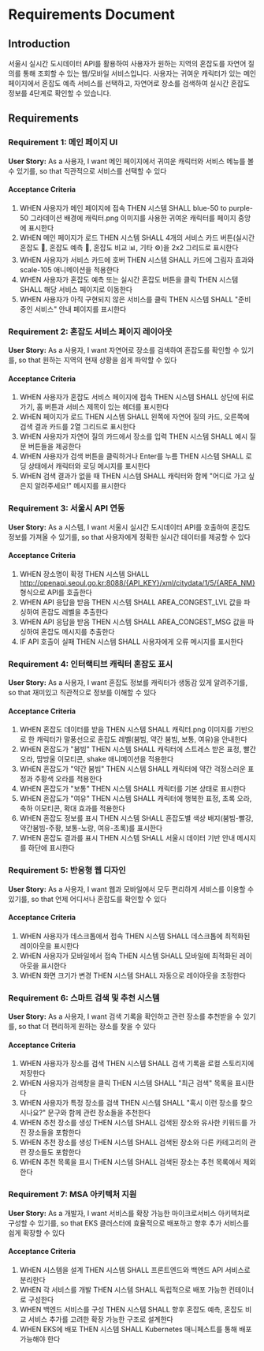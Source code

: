 # Requirements Document

## Introduction

서울시 실시간 도시데이터 API를 활용하여 사용자가 원하는 지역의 혼잡도를 자연어 질의를 통해 조회할 수 있는 웹/모바일 서비스입니다. 사용자는 귀여운 캐릭터가 있는 메인 페이지에서 혼잡도 예측 서비스를 선택하고, 자연어로 장소를 검색하여 실시간 혼잡도 정보를 4단계로 확인할 수 있습니다.

## Requirements

### Requirement 1: 메인 페이지 UI

**User Story:** As a 사용자, I want 메인 페이지에서 귀여운 캐릭터와 서비스 메뉴를 볼 수 있기를, so that 직관적으로 서비스를 선택할 수 있다

#### Acceptance Criteria

1. WHEN 사용자가 메인 페이지에 접속 THEN 시스템 SHALL blue-50 to purple-50 그라데이션 배경에 캐릭터.png 이미지를 사용한 귀여운 캐릭터를 페이지 중앙에 표시한다
2. WHEN 메인 페이지가 로드 THEN 시스템 SHALL 4개의 서비스 카드 버튼(실시간 혼잡도 📍, 혼잡도 예측 🔮, 혼잡도 비교 📊, 기타 ⚙️)을 2x2 그리드로 표시한다
3. WHEN 사용자가 서비스 카드에 호버 THEN 시스템 SHALL 카드에 그림자 효과와 scale-105 애니메이션을 적용한다
4. WHEN 사용자가 혼잡도 예측 또는 실시간 혼잡도 버튼을 클릭 THEN 시스템 SHALL 해당 서비스 페이지로 이동한다
5. WHEN 사용자가 아직 구현되지 않은 서비스를 클릭 THEN 시스템 SHALL "준비 중인 서비스" 안내 페이지를 표시한다

### Requirement 2: 혼잡도 서비스 페이지 레이아웃

**User Story:** As a 사용자, I want 자연어로 장소를 검색하여 혼잡도를 확인할 수 있기를, so that 원하는 지역의 현재 상황을 쉽게 파악할 수 있다

#### Acceptance Criteria

1. WHEN 사용자가 혼잡도 서비스 페이지에 접속 THEN 시스템 SHALL 상단에 뒤로가기, 홈 버튼과 서비스 제목이 있는 헤더를 표시한다
2. WHEN 페이지가 로드 THEN 시스템 SHALL 왼쪽에 자연어 질의 카드, 오른쪽에 검색 결과 카드를 2열 그리드로 표시한다
3. WHEN 사용자가 자연어 질의 카드에서 장소를 입력 THEN 시스템 SHALL 예시 질문 버튼들을 제공한다
4. WHEN 사용자가 검색 버튼을 클릭하거나 Enter를 누름 THEN 시스템 SHALL 로딩 상태에서 캐릭터와 로딩 메시지를 표시한다
5. WHEN 검색 결과가 없을 때 THEN 시스템 SHALL 캐릭터와 함께 "어디로 가고 싶은지 알려주세요!" 메시지를 표시한다

### Requirement 3: 서울시 API 연동

**User Story:** As a 시스템, I want 서울시 실시간 도시데이터 API를 호출하여 혼잡도 정보를 가져올 수 있기를, so that 사용자에게 정확한 실시간 데이터를 제공할 수 있다

#### Acceptance Criteria

1. WHEN 장소명이 확정 THEN 시스템 SHALL http://openapi.seoul.go.kr:8088/{API_KEY}/xml/citydata/1/5/{AREA_NM} 형식으로 API를 호출한다
2. WHEN API 응답을 받음 THEN 시스템 SHALL AREA_CONGEST_LVL 값을 파싱하여 혼잡도 레벨을 추출한다
3. WHEN API 응답을 받음 THEN 시스템 SHALL AREA_CONGEST_MSG 값을 파싱하여 혼잡도 메시지를 추출한다
4. IF API 호출이 실패 THEN 시스템 SHALL 사용자에게 오류 메시지를 표시한다

### Requirement 4: 인터랙티브 캐릭터 혼잡도 표시

**User Story:** As a 사용자, I want 혼잡도 정보를 캐릭터가 생동감 있게 알려주기를, so that 재미있고 직관적으로 정보를 이해할 수 있다

#### Acceptance Criteria

1. WHEN 혼잡도 데이터를 받음 THEN 시스템 SHALL 캐릭터.png 이미지를 기반으로 한 캐릭터가 말풍선으로 혼잡도 레벨(붐빔, 약간 붐빔, 보통, 여유)을 안내한다
2. WHEN 혼잡도가 "붐빔" THEN 시스템 SHALL 캐릭터에 스트레스 받은 표정, 빨간 오라, 땀방울 이모티콘, shake 애니메이션을 적용한다
3. WHEN 혼잡도가 "약간 붐빔" THEN 시스템 SHALL 캐릭터에 약간 걱정스러운 표정과 주황색 오라를 적용한다
4. WHEN 혼잡도가 "보통" THEN 시스템 SHALL 캐릭터를 기본 상태로 표시한다
5. WHEN 혼잡도가 "여유" THEN 시스템 SHALL 캐릭터에 행복한 표정, 초록 오라, 축하 이모티콘, 확대 효과를 적용한다
6. WHEN 혼잡도 정보를 표시 THEN 시스템 SHALL 혼잡도별 색상 배지(붐빔-빨강, 약간붐빔-주황, 보통-노랑, 여유-초록)를 표시한다
7. WHEN 혼잡도 결과를 표시 THEN 시스템 SHALL 서울시 데이터 기반 안내 메시지를 하단에 표시한다

### Requirement 5: 반응형 웹 디자인

**User Story:** As a 사용자, I want 웹과 모바일에서 모두 편리하게 서비스를 이용할 수 있기를, so that 언제 어디서나 혼잡도를 확인할 수 있다

#### Acceptance Criteria

1. WHEN 사용자가 데스크톱에서 접속 THEN 시스템 SHALL 데스크톱에 최적화된 레이아웃을 표시한다
2. WHEN 사용자가 모바일에서 접속 THEN 시스템 SHALL 모바일에 최적화된 레이아웃을 표시한다
3. WHEN 화면 크기가 변경 THEN 시스템 SHALL 자동으로 레이아웃을 조정한다

### Requirement 6: 스마트 검색 및 추천 시스템

**User Story:** As a 사용자, I want 검색 기록을 확인하고 관련 장소를 추천받을 수 있기를, so that 더 편리하게 원하는 장소를 찾을 수 있다

#### Acceptance Criteria

1. WHEN 사용자가 장소를 검색 THEN 시스템 SHALL 검색 기록을 로컬 스토리지에 저장한다
2. WHEN 사용자가 검색창을 클릭 THEN 시스템 SHALL "최근 검색" 목록을 표시한다
3. WHEN 사용자가 특정 장소를 검색 THEN 시스템 SHALL "혹시 이런 장소를 찾으시나요?" 문구와 함께 관련 장소들을 추천한다
4. WHEN 추천 장소를 생성 THEN 시스템 SHALL 검색된 장소와 유사한 키워드를 가진 장소들을 포함한다
5. WHEN 추천 장소를 생성 THEN 시스템 SHALL 검색된 장소와 다른 카테고리의 관련 장소들도 포함한다
6. WHEN 추천 목록을 표시 THEN 시스템 SHALL 검색된 장소는 추천 목록에서 제외한다

### Requirement 7: MSA 아키텍처 지원

**User Story:** As a 개발자, I want 서비스를 확장 가능한 마이크로서비스 아키텍처로 구성할 수 있기를, so that EKS 클러스터에 효율적으로 배포하고 향후 추가 서비스를 쉽게 확장할 수 있다

#### Acceptance Criteria

1. WHEN 시스템을 설계 THEN 시스템 SHALL 프론트엔드와 백엔드 API 서비스로 분리한다
2. WHEN 각 서비스를 개발 THEN 시스템 SHALL 독립적으로 배포 가능한 컨테이너로 구성한다
3. WHEN 백엔드 서비스를 구성 THEN 시스템 SHALL 향후 혼잡도 예측, 혼잡도 비교 서비스 추가를 고려한 확장 가능한 구조로 설계한다
4. WHEN EKS에 배포 THEN 시스템 SHALL Kubernetes 매니페스트를 통해 배포 가능해야 한다